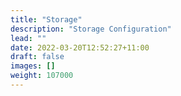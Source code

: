 ```yaml
---
title: "Storage"
description: "Storage Configuration"
lead: ""
date: 2022-03-20T12:52:27+11:00
draft: false
images: []
weight: 107000
---
```

